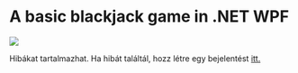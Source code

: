 # A basic blackjack game in .NET WPF
![](https://img.shields.io/badge/Status-Done-green)

Hibákat tartalmazhat. Ha hibát találtál, hozz létre egy bejelentést [itt.](https://github.com/kozakbalint/Blackjack/issues)
